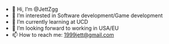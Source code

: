 - 👋 Hi, I’m @JettZgg
- 👀 I’m interested in Software development/Game development
- 🌱 I’m currently learning at UCD
- 🌊 I’m looking forward to working in USA/EU
- 📫 How to reach me: 1999jett@gmail.com
